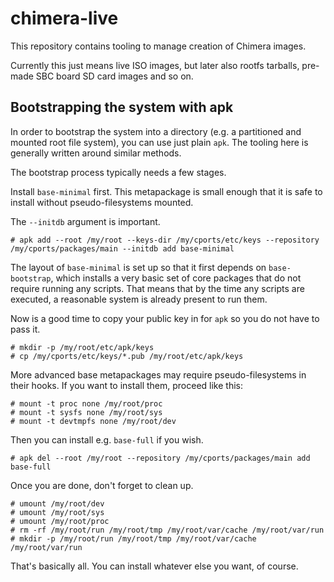 # chimera-live

This repository contains tooling to manage creation of Chimera images.

Currently this just means live ISO images, but later also rootfs tarballs,
pre-made SBC board SD card images and so on.

## Bootstrapping the system with apk

In order to bootstrap the system into a directory (e.g. a partitioned and
mounted root file system), you can use just plain `apk`. The tooling here
is generally written around similar methods.

The bootstrap process typically needs a few stages.

Install `base-minimal` first. This metapackage is small enough that it is
safe to install without pseudo-filesystems mounted.

The `--initdb` argument is important.

```
# apk add --root /my/root --keys-dir /my/cports/etc/keys --repository /my/cports/packages/main --initdb add base-minimal
```

The layout of `base-minimal` is set up so that it first depends on `base-bootstrap`,
which installs a very basic set of core packages that do not require running
any scripts. That means that by the time any scripts are executed, a reasonable
system is already present to run them.

Now is a good time to copy your public key in for `apk` so you do not have to pass it.

```
# mkdir -p /my/root/etc/apk/keys
# cp /my/cports/etc/keys/*.pub /my/root/etc/apk/keys
```

More advanced base metapackages may require pseudo-filesystems in their hooks.
If you want to install them, proceed like this:

```
# mount -t proc none /my/root/proc
# mount -t sysfs none /my/root/sys
# mount -t devtmpfs none /my/root/dev
```

Then you can install e.g. `base-full` if you wish.

```
# apk del --root /my/root --repository /my/cports/packages/main add base-full
```

Once you are done, don't forget to clean up.

```
# umount /my/root/dev
# umount /my/root/sys
# umount /my/root/proc
# rm -rf /my/root/run /my/root/tmp /my/root/var/cache /my/root/var/run
# mkdir -p /my/root/run /my/root/tmp /my/root/var/cache /my/root/var/run
```

That's basically all. You can install whatever else you want, of course.
